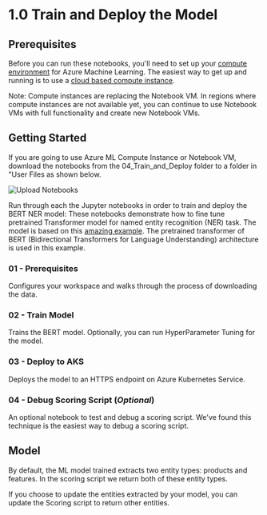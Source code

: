 # 1.0 Train and Deploy the Model

## Prerequisites

Before you can run these notebooks, you'll need to set up your [compute environment](https://docs.microsoft.com/en-us/azure/machine-learning/how-to-configure-environment#compute-instance) for Azure Machine Learning. The easiest way to get up and running is to use a [cloud based compute instance](https://docs.microsoft.com/en-us/azure/machine-learning/concept-compute-instance).

Note: Compute instances are replacing the Notebook VM. In regions where compute instances are not available yet, you can continue to use Notebook VMs with full functionality and create new Notebook VMs. 

## Getting Started

If you are going to use Azure ML Compute Instance or Notebook VM, download the notebooks from the 04_Train_and_Deploy folder to a folder in "User Files as shown below.

![Upload Notebooks](../images/01_userfilesupdate.PNG)

Run through each the Jupyter notebooks in order to train and deploy the BERT NER model:
These notebooks demonstrate how to fine tune pretrained Transformer model for named entity recognition (NER) task. The model is based on this [amazing example](https://github.com/microsoft/nlp-recipes/tree/master/examples/named_entity_recognition). The pretrained transformer of BERT (Bidirectional Transformers for Language Understanding) architecture is used in this example.

### 01 - Prerequisites

Configures your workspace and walks through the process of downloading the data.

### 02 - Train Model

Trains the BERT model. Optionally, you can run HyperParameter Tuning for the model.

### 03 - Deploy to AKS

Deploys the model to an HTTPS endpoint on Azure Kubernetes Service.

### 04 - Debug Scoring Script (*Optional*)

An optional notebook to test and debug a scoring script. We've found this technique is the easiest way to debug a scoring script.

## Model

By default, the ML model trained extracts two entity types: products and features. In the scoring script we return both of these entity types.

If you choose to update the entities extracted by your model, you can update the Scoring script to return other entities.
